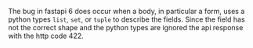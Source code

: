 The bug in fastapi 6 does occur when a body, in particular a form, uses a python types `list`, `set`, or `tuple` to 
describe the fields. Since the field has not the correct shape and the python types are ignored the api response
with the http code 422.